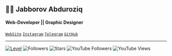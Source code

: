 ## 👨‍💻 Jabborov Abduroziq
#### Web-Developer || Graphic Designer

[`WebSite`](https://blogchik.uz)
[`Instagram`](https://instagram.com/blogchik.me)
[`Telegram`](https://t.me/BlogChik)
[`GitHub`](https://github.com/blogchik)

<hr>

<a href=''><img src='https://img.shields.io/badge/Level-Junior-blueviolet?style=social' alt='Level'></a>
<img src='https://img.shields.io/github/followers/blogchik?style=social' alt='Followers'>
<img src='https://img.shields.io/github/stars/blogchik?style=social' alt='Stars'>
<img src='https://img.shields.io/youtube/channel/subscribers/UCgMSMEZLPuB3lSTpEKe8UvQ?style=social' alt='YouTube Followers'>
<img src='https://img.shields.io/youtube/channel/views/UCgMSMEZLPuB3lSTpEKe8UvQ?style=social' alt='YouTube Views'>
